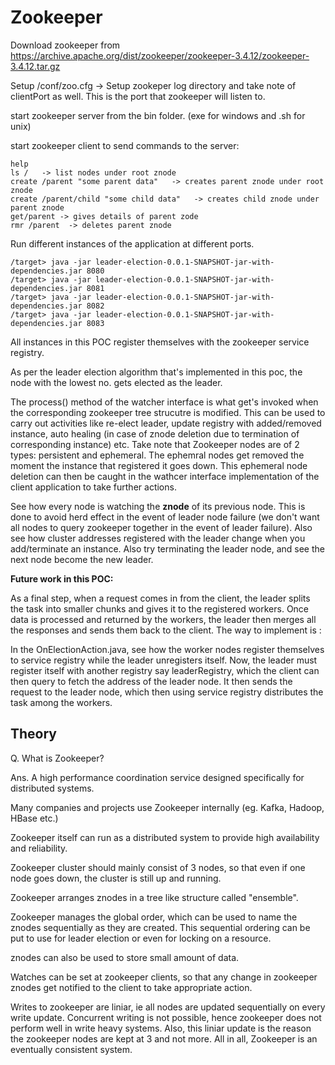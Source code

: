 # Zookeeper

Download zookeeper from https://archive.apache.org/dist/zookeeper/zookeeper-3.4.12/zookeeper-3.4.12.tar.gz

Setup /conf/zoo.cfg -> Setup zookeper log directory and take note of clientPort as well. This is the port that zookeeper will listen to.

start zookeeper server from the bin folder. (exe for windows and .sh for unix)

start zookeeper client to send commands to the server:

```
help
ls /   -> list nodes under root znode
create /parent "some parent data"   -> creates parent znode under root znode
create /parent/child "some child data"   -> creates child znode under parent znode
get/parent -> gives details of parent zode
rmr /parent  -> deletes parent znode
```

Run different instances of the application at different ports. 

```
/target> java -jar leader-election-0.0.1-SNAPSHOT-jar-with-dependencies.jar 8080
/target> java -jar leader-election-0.0.1-SNAPSHOT-jar-with-dependencies.jar 8081
/target> java -jar leader-election-0.0.1-SNAPSHOT-jar-with-dependencies.jar 8082
/target> java -jar leader-election-0.0.1-SNAPSHOT-jar-with-dependencies.jar 8083
```

All instances in this POC register themselves with the zookeeper service registry.

As per the leader election algorithm that's implemented in this poc, the node with the lowest no. gets elected as the leader.

The process() method of the watcher interface is what get's invoked when the corresponding zookeeper tree strucutre is modified. This can be used to carry out activities like re-elect leader, update registry with added/removed instance, auto healing (in case of znode deletion due to termination of corresponding instance) etc. Take note that Zookeeper nodes are of 2 types: persistent and ephemeral. The ephemral nodes get removed the moment the instance that registered it goes down. This ephemeral node deletion can then be caught in the wathcer interface implementation of the client application to take further actions.

See how every node is watching the **znode** of its previous node. This is done to avoid herd effect in the event of leader node failure (we don't want all nodes to query zookeeper together in the event of leader failure). Also see how cluster addresses registered with the leader change when you add/terminate an instance. Also try terminating the leader node, and see the next node become the new leader.

**Future work in this POC:**

As a final step, when a request comes in from the client, the leader splits the task into smaller chunks and gives it to the registered workers. Once data is processed and returned by the workers, the leader then merges all the responses and sends them back to the client. The way to implement is :

In the OnElectionAction.java, see how the worker nodes register themselves to service registry while the leader unregisters itself. Now, the leader must register itself with another registry say leaderRegistry, which the client can then query to fetch the address of the leader node. It then sends the request to the leader node, which then using service registry distributes the task among the workers.

## Theory

Q. What is Zookeeper?

Ans. A high performance coordination service designed specifically for distributed systems.

Many companies and projects use Zookeeper internally (eg. Kafka, Hadoop, HBase etc.)

Zookeeper itself can run as a distributed system to provide high availability and reliability. 

Zookeeper cluster should mainly consist of 3 nodes, so that even if one node goes down, the cluster is still up and running.

Zookeeper arranges znodes in a tree like structure called "ensemble".

Zookeeper manages the global order, which can be used to name the znodes sequentially as they are created. This sequential ordering can be put to use for leader election or even for locking on a resource.

znodes can also be used to store small amount of data.

Watches can be set at zookeeper clients, so that any change in zookeeper znodes get notified to the client to take appropriate action.

Writes to zookeeper are liniar, ie all nodes are updated sequentially on every write update. Concurrent writing is not possible, hence zookeeper does not perform well in write heavy systems. Also, this liniar update is the reason the zookeeper nodes are kept at 3 and not more. All in all, Zookeeper is an eventually consistent system.





